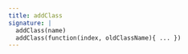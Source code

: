 ```yaml
---
title: addClass
signature: |
  addClass(name)
  addClass(function(index, oldClassName){ ... })
---
```



